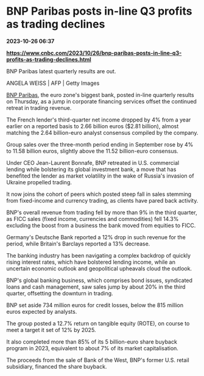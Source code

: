 # BNP Paribas posts in-line Q3 profits as trading declines

**2023-10-26 06:37**

**https://www.cnbc.com/2023/10/26/bnp-paribas-posts-in-line-q3-profits-as-trading-declines.html**

BNP Paribas latest quarterly results are out.

ANGELA WEISS | AFP | Getty Images

[BNP Paribas](https://www.cnbc.com/quotes/BNP-FR/), the euro zone's biggest bank, posted in-line quarterly results on Thursday, as a jump in corporate financing services offset the continued retreat in trading revenue.

The French lender's third-quarter net income dropped by 4% from a year earlier on a reported basis to 2.66 billion euros ($2.81 billion), almost matching the 2.64 billion-euro analyst consensus compiled by the company.

Group sales over the three-month period ending in September rose by 4% to 11.58 billion euros, slightly above the 11.52 billion-euro consensus.

Under CEO Jean-Laurent Bonnafe, BNP retreated in U.S. commercial lending while bolstering its global investment bank, a move that has benefited the lender as market volatility in the wake of Russia's invasion of Ukraine propelled trading.

It now joins the cohort of peers which posted steep fall in sales stemming from fixed-income and currency trading, as clients have pared back activity.

BNP's overall revenue from trading fell by more than 9% in the third quarter, as FICC sales (fixed income, currencies and commodities) fell 14.3% excluding the boost from a business the bank moved from equities to FICC.

Germany's Deutsche Bank reported a 12% drop in such revenue for the period, while Britain's Barclays reported a 13% decrease.

The banking industry has been navigating a complex backdrop of quickly rising interest rates, which have bolstered lending income, while an uncertain economic outlook and geopolitical upheavals cloud the outlook.

BNP's global banking business, which comprises bond issues, syndicated loans and cash management, saw sales jump by about 20% in the third quarter, offsetting the downturn in trading.

BNP set aside 734 million euros for credit losses, below the 815 million euros expected by analysts.

The group posted a 12.7% return on tangible equity (ROTE), on course to meet a target it set of 12% by 2025.

It also completed more than 85% of its 5 billion-euro share buyback program in 2023, equivalent to about 7% of its market capitalisation.

The proceeds from the sale of Bank of the West, BNP's former U.S. retail subsidiary, financed the share buyback.